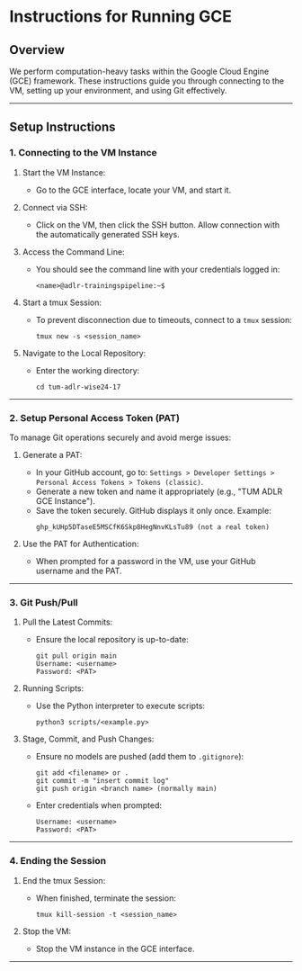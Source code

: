 # Instructions for Running GCE

## Overview
We perform computation-heavy tasks within the Google Cloud Engine (GCE) framework. These instructions guide you through connecting to the VM, setting up your environment, and using Git effectively.

---

## Setup Instructions

### 1. Connecting to the VM Instance
1. Start the VM Instance:
   - Go to the GCE interface, locate your VM, and start it.
   
2. Connect via SSH:
   - Click on the VM, then click the SSH button. Allow connection with the automatically generated SSH keys.

3. Access the Command Line:
   - You should see the command line with your credentials logged in:
     ```
     <name>@adlr-trainingspipeline:~$
     ```

4. Start a tmux Session:
   - To prevent disconnection due to timeouts, connect to a `tmux` session:
     ```
     tmux new -s <session_name>
     ```

5. Navigate to the Local Repository:
   - Enter the working directory:
     ```
     cd tum-adlr-wise24-17
     ```

---

### 2. Setup Personal Access Token (PAT)

To manage Git operations securely and avoid merge issues:
1. Generate a PAT:
   - In your GitHub account, go to:
     `Settings > Developer Settings > Personal Access Tokens > Tokens (classic)`.
   - Generate a new token and name it appropriately (e.g., "TUM ADLR GCE Instance").
   - Save the token securely. GitHub displays it only once. Example:
     ```
     ghp_kUHp5DTaseE5MSCfK6Skp8HegNnvKLsTu89 (not a real token)
     ```

2. Use the PAT for Authentication:
   - When prompted for a password in the VM, use your GitHub username and the PAT.

---

### 3. Git Push/Pull

1. Pull the Latest Commits:
   - Ensure the local repository is up-to-date:
     ```
     git pull origin main
     Username: <username>
     Password: <PAT>
     ```

2. Running Scripts:
   - Use the Python interpreter to execute scripts:
     ```
     python3 scripts/<example.py>
     ```

3. Stage, Commit, and Push Changes:
   - Ensure no models are pushed (add them to `.gitignore`):
     ```
     git add <filename> or .
     git commit -m "insert commit log"
     git push origin <branch name> (normally main)
     ```
   - Enter credentials when prompted:
     ```
     Username: <username>
     Password: <PAT>
     ```

---

### 4. Ending the Session

1. End the tmux Session:
   - When finished, terminate the session:
     ```
     tmux kill-session -t <session_name>
     ```

2. Stop the VM:
   - Stop the VM instance in the GCE interface.

---
